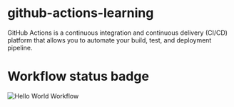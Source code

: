 # github-actions-learning
GitHub Actions is a continuous integration and continuous delivery (CI/CD) platform that allows you to automate your build, test, and deployment pipeline.

# Workflow status badge
![Hello World Workflow](https://github.com/hoihmyit/github-actions-learning/actions/workflows/hello-world-workflow.yml/badge.svg)